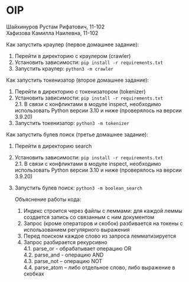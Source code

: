 # OIP

Шайхинуров Рустам Рифатович, 11-102  
Хафизова Камилла Наилевна, 11-102

Как запустить краулер (первое домашнее задание):
1. Перейти в директорию с краулером (crawler)
2. Установить зависимости: `pip install -r requirements.txt`
3. Запустить краулер: `python3 -m crawler`

Как запустить токенизатор (второе домашнее задание):
1. Перейти в директорию с токенизатором (tokenizer)
2. Установить зависимости: `pip install -r requirements.txt`  
  2.1. В связи с конфликтами в модуле inspect, необходимо использовать Python версии 3.10 и ниже (проверялось на версии 3.9.20)
3. Запустить токенизатор: `python3 -m tokenizer`

Как запустить булев поиск (третье домашнее задание):
1. Перейти в директорию search
2. Установить зависимости: `pip install -r requirements.txt`  
  2.1. В связи с конфликтами в модуле inspect, необходимо использовать Python версии 3.10 и ниже (проверялось на версии 3.9.20)
3. Запустить булев поиск: `python3 -m boolean_search`

    Объяснение работы кода:
    1. Индекс строится через файлы с леммами: для каждой леммы создается запись со связанным с ним документом
    2. Запрос (кроме операторов и скобок) разбивается на токены с использованием регулярного выражения
    3. Перед поиском каждое слово из запроса лемматизируется
    4. Запрос разбирается рекурсивно  
        4.1. parse_or - обрабатывает операцию OR  
        4.2. parse_and - операцию AND  
        4.3. parse_not – операцию NOT  
        4.4. parse_atom – либо отдельное слово, либо выражение в скобках  



